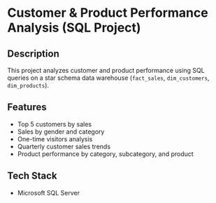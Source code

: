 # Customer & Product Performance Analysis (SQL Project)

## Description
This project analyzes customer and product performance using SQL queries on a star schema data warehouse (`fact_sales`, `dim_customers`, `dim_products`).

## Features
- Top 5 customers by sales
- Sales by gender and category
- One-time visitors analysis
- Quarterly customer sales trends
- Product performance by category, subcategory, and product

## Tech Stack
- Microsoft SQL Server

